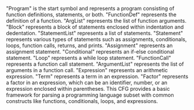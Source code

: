 "Program" is the start symbol and represents a program consisting of function definitions, statements, or both.
"FunctionDef" represents the definition of a function.
"ArgList" represents the list of function arguments.
"Block" represents a block of statements enclosed within indentation and dedentation.
"StatementList" represents a list of statements.
"Statement" represents various types of statements such as assignments, conditionals, loops, function calls, returns, and prints.
"Assignment" represents an assignment statement.
"Conditional" represents an if-else conditional statement.
"Loop" represents a while loop statement.
"FunctionCall" represents a function call statement.
"ArgumentList" represents the list of arguments in a function call.
"Expression" represents an arithmetic expression.
"Term" represents a term in an expression.
"Factor" represents a factor in an expression, which can be an identifier, number, or an expression enclosed within parentheses.
This CFG provides a basic framework for parsing a programming language subset with common constructs like functions, conditionals, loops, and expressions.
